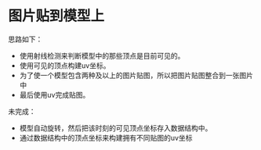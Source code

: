# 图片贴到模型上
思路如下：
- 使用射线检测来判断模型中的那些顶点是目前可见的。
- 使用可见的顶点构建uv坐标。
- 为了使一个模型包含两种及以上的图片贴图，所以把图片贴图整合到一张图片中
- 最后使用uv完成贴图。

未完成：
- 模型自动旋转，然后把该时刻的可见顶点坐标存入数据结构中。
- 通过数据结构中的顶点坐标来构建拥有不同贴图的uv坐标
